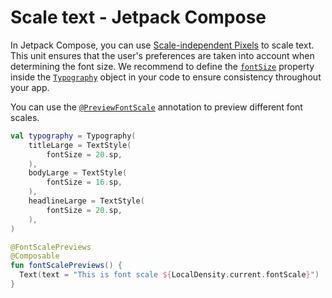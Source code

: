 # Scale text - Jetpack Compose

In Jetpack Compose, you can use [Scale-independent Pixels](https://developer.android.com/guide/topics/resources/more-resources.html#Dimension) to scale text. This unit ensures that the user's preferences are taken into account when determining the font size. We recommend to define the [`fontSize`](https://developer.android.com/reference/kotlin/androidx/compose/ui/text/TextStyle#fontSize()) property inside the [`Typography`](https://developer.android.com/reference/kotlin/androidx/compose/material3/Typography) object in your code to ensure consistency throughout your app.

You can use the [`@PreviewFontScale`](https://developer.android.com/reference/kotlin/androidx/compose/ui/tooling/preview/PreviewFontScale) annotation to preview different font scales.

```kotlin
val typography = Typography(
    titleLarge = TextStyle(
        fontSize = 20.sp,
    ),
    bodyLarge = TextStyle(
        fontSize = 16.sp,
    ),
    headlineLarge = TextStyle(
        fontSize = 20.sp,
    ),
)

@FontScalePreviews
@Composable
fun fontScalePreviews() {
  Text(text = "This is font scale ${LocalDensity.current.fontScale}")
}
```
